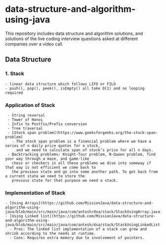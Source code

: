 # data-structure-and-algorithm-using-java

This repository includes data structure and algorithm solutions, and solutions of the live coding interview questions asked at different companies over a video call.

## Data Structure

### 1. Stack
    - linear data structure which follows LIFO or FILO
    - push(), pop(), peek(), isEmpty() all take O(1) and no looping required
    
###    Application of Stack
     - String reversal
     - Tower of Hanoi
     - Infix to Postfix/Prefix conversion
     - Tree traversal
     - [Stock span problem](https://www.geeksforgeeks.org/the-stock-span-problem)
       - The stock span problem is a financial problem where we have a series of n daily price quotes for a stock, 
         and we need to calculate span of stock’s price for all n days.
     - Backtracking problems: Knight-Tour problem, N-Queen problem, find your way through a maze, and game-like 
       chess or checkers in all these problems we dive into someway if that way is not efficient we come back to
       the previous state and go into some another path. To get back from a current state we need to store the 
       previous state for that purpose we need a stack.
   
 ### Implementation of Stack
    - [Using Arrays](https://github.com/MissionJava/data-structure-and-algorithm-using-java/blob/main/src/main/java/com/antesh/dsa/stack/StackUsingArray.java)
    - [Using Linked list](https://github.com/MissionJava/data-structure-and-algorithm-using-java/blob/main/src/main/java/com/antesh/dsa/stack/StackUsingLinkedList.java)
      - Pros: The linked list implementation of a stack can grow and shrink according to the needs at runtime. 
      - Cons: Requires extra memory due to involvement of pointers.
